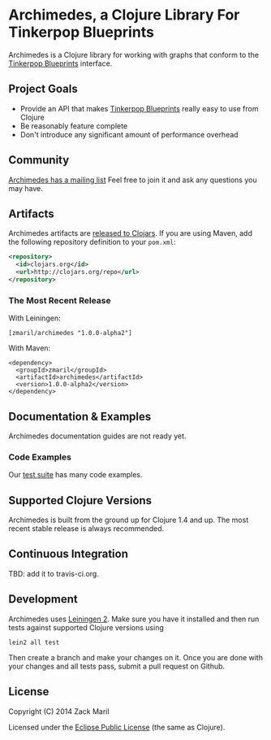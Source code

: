 # Archimedes, a Clojure Library For Tinkerpop Blueprints

Archimedes is a Clojure library for working with graphs that conform to the [Tinkerpop Blueprints](http://tinkerpop.com) interface.


## Project Goals

 * Provide an API that makes [Tinkerpop Blueprints](http://tinkerpop.com) really easy to use from Clojure
 * Be reasonably feature complete
 * Don't introduce any significant amount of performance overhead


## Community

[Archimedes has a mailing list](https://groups.google.com/forum/?fromgroups#!forum/gremlin-users)
Feel free to join it and ask any questions you may have.

## Artifacts

Archimedes artifacts are [released to Clojars](https://clojars.org/zmaril/archimedes). If you are using Maven, add the following repository
definition to your `pom.xml`:

``` xml
<repository>
  <id>clojars.org</id>
  <url>http://clojars.org/repo</url>
</repository>
```

### The Most Recent Release

With Leiningen:

    [zmaril/archimedes "1.0.0-alpha2"]


With Maven:

    <dependency>
      <groupId>zmaril</groupId>
      <artifactId>archimedes</artifactId>
      <version>1.0.0-alpha2</version>
    </dependency>



## Documentation & Examples

Archimedes documentation guides are not ready yet.

### Code Examples

Our [test suite](test/archimedes) has many code examples.

## Supported Clojure Versions

Archimedes is built from the ground up for Clojure 1.4 and up. The most recent stable release
is always recommended.


## Continuous Integration

TBD: add it to travis-ci.org.


## Development

Archimedes uses [Leiningen 2](https://github.com/technomancy/leiningen/blob/master/doc/TUTORIAL.md). Make sure you have it installed and then run tests against
supported Clojure versions using

    lein2 all test

Then create a branch and make your changes on it. Once you are done with your changes and all tests pass, submit a pull request
on Github.



## License

Copyright (C) 2014 Zack Maril

Licensed under the [Eclipse Public License](http://www.eclipse.org/legal/epl-v10.html) (the same as Clojure).
